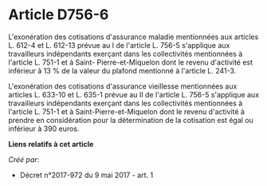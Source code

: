 # Article D756-6

L'exonération des cotisations d'assurance maladie mentionnées aux articles L. 612-4 et L. 612-13 prévue au I de l'article L.
756-5 s'applique aux travailleurs indépendants exerçant dans les collectivités mentionnées à l'article L. 751-1 et à Saint-
Pierre-et-Miquelon dont le revenu d'activité est inférieur à 13 % de la valeur du plafond mentionné à l'article L. 241-3.

L'exonération des cotisations d'assurance vieillesse mentionnées aux articles L. 633-10 et L. 635-1 prévue au II de l'article
L. 756-5 s'applique aux travailleurs indépendants exerçant dans les collectivités mentionnées à l'article L. 751-1 et à
Saint-Pierre-et-Miquelon dont le revenu d'activité à prendre en considération pour la détermination de la cotisation est égal
ou inférieur à 390 euros.

**Liens relatifs à cet article**

_Créé par_:

  - Décret n°2017-972 du 9 mai 2017 - art. 1
